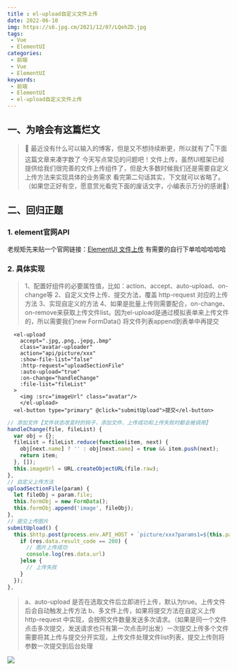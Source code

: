 ```yaml
---
title : el-upload自定义文件上传
date: 2022-06-10
img: https://s6.jpg.cm/2021/12/07/LQehZD.jpg
tags:
 - Vue
 - ElementUI
categories: 
 - 前端
 - Vue
 - ElementUI
keywords:
 - 前端
 - ElementUI
 - el-upload自定义文件上传
---
```

## 一、为啥会有这篇烂文
> 🎯 最近没有什么可以输入的博客，但是又不想持续断更，所以就有了👇下面这篇文章来凑字数了
> 今天写点常见的问题吧！文件上传，虽然UI框架已经提供给我们很完善的文件上传组件了，但是大多数时候我们还是需要自定义上传方法来实现具体的业务需求
> 看完第二句话其实，下文就可以省略了。（如果您正好有空，愿意赏光看完下面的废话文字，小编表示万分的感谢🙏）

## 二、回归正题
### 1. element官网API
老规矩先来贴一个官网链接：[ElementUI 文件上传](https://element.eleme.cn/#/zh-CN/component/upload)
有需要的自行下单哈哈哈哈哈

### 2. 具体实现
> 1、配置好组件的必要属性值，比如：action、accept、auto-upload、on-change等
> 2、自定义文件上传、提交方法，覆盖 http-request 对应的上传方法
> 3、实现自定义的方法
> 4、如果是批量上传则需要配合，on-change、on-remove来获取上传文件list。因为el-upload是通过模拟表单来上传文件的，所以需要我们new FormData() 将文件列表append到表单中再提交

```
  <el-upload
    accept=".jpg,.png,.jepg,.bmp"
    class="avatar-uploader"
    action="api/picture/xxx"
    :show-file-list="false"
    :http-request="uploadSectionFile"
    :auto-upload="true"
    :on-change="handleChange"
    :file-list="fileList"
  >
    <img :src="imageUrl" class="avatar"/>
	</el-upload>
  <el-button type="primary" @click="submitUpload">提交</el-button>
```

```js
// 添加文件【文件状态改变时的钩子，添加文件、上传成功和上传失败时都会被调用】
handleChange(file, fileList) {
  var obj = {};
  fileList = fileList.reduce(function(item, next) {
    obj[next.name] ? '' : obj[next.name] = true && item.push(next);
    return item;
  }, []);
  this.imageUrl = URL.createObjectURL(file.raw);
},
// 自定义上传方法
uploadSectionFile(param) {
  let fileObj = param.file;
  this.formObj = new FormData();
  this.formObj.append('image', fileObj);
},
// 提交上传图片
submitUpload() {
  this.$http.post(process.env.API_HOST + `picture/xxx?params1=${this.params1}&color=+${this.color}`, this.formObj).then(res => {
    if (res.data.result_code == 200) {
      // 图片上传成功
      console.log(res.data.url)
    }else {
      // 上传失败
    }
  });
},

```

> a、auto-upload 是否在选取文件后立即进行上传，默认为true。上传文件后会自动触发上传方法
> b、多文件上传，如果将提交方法在自定义上传 http-request 中实现，会按照文件数量发送多次请求。（如果是同一个文件点击多次提交，发送请求也只有第一次点击时出发）一次提交上传多个文件需要将其上传与提交分开实现，上传文件处理文件list列表，提交上传则将参数一次提交到后台处理


![](https://s4.ax1x.com/2022/02/11/HU5hu9.jpg)
